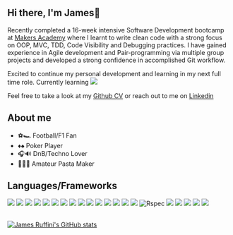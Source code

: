 ## Hi there, I'm James👋

Recently completed a 16-week intensive Software Development bootcamp at [Makers Academy](https://makers.tech/) where I learnt to write clean code with a strong focus on OOP, MVC, TDD, Code Visibility and Debugging practices. I have gained experience in Agile development and Pair-programming via multiple group projects and developed a strong confidence in accomplished Git workflow.

Excited to continue my personal development and learning in my next full time role. Currently learning <img src="https://img.shields.io/badge/react-%2320232a.svg?style=for-the-badge&logo=react&logoColor=%2361DAFB"/>

Feel free to take a look at my [Github CV](https://github.com/iniffur/cv) or reach out to me on [Linkedin](https://www.linkedin.com/in/james-ruffini-5281b016b/)

## About me 

- ⚽🏎️ Football/F1 Fan
- ♦️♠️ Poker Player
- 🎧🔊 DnB/Techno Lover
- 👨‍🍳🍝 Amateur Pasta Maker

## Languages/Frameworks

<div align="left">
  <img src="https://img.shields.io/badge/javascript-%23323330.svg?style=for-the-badge&logo=javascript&logoColor=%23F7DF1E"/>
  <img src="https://img.shields.io/badge/TypeScript-007ACC?style=for-the-badge&logo=typescript&logoColor=white"/>  
    <img src="https://img.shields.io/badge/node.js-6DA55F?style=for-the-badge&logo=node.js&logoColor=white"/> 
  <img src="https://img.shields.io/badge/express.js-%23404d59.svg?style=for-the-badge&logo=express&logoColor=%2361DAFB"/>
    <img src="https://img.shields.io/badge/Handlebars.js-f0772b?style=for-the-badge&logo=handlebarsdotjs&logoColor=black"/>
  <img src="https://img.shields.io/badge/ruby-%23CC342D.svg?style=for-the-badge&logo=ruby&logoColor=white"/>
  <img src="https://img.shields.io/badge/SQL-black?style=for-the-badge&logo=SQL&logoColor=white"/>
    <img src="https://img.shields.io/static/v1?style=for-the-badge&message=PostgreSQL&color=4169E1&logo=PostgreSQL&logoColor=FFFFFF&label="/>
  <img src="https://img.shields.io/badge/MongoDB-%234ea94b.svg?style=for-the-badge&logo=mongodb&logoColor=white"/>
    <img src="https://img.shields.io/badge/Mongoose-black?style=for-the-badge&logo=Mongoose&logoColor=white"/>
  <img src="https://img.shields.io/badge/html5-%23E34F26.svg?style=for-the-badge&logo=html5&logoColor=white"/>
    <img src="https://img.shields.io/static/v1?style=for-the-badge&message=Bootstrap&color=7952B3&logo=Bootstrap&logoColor=FFFFFF&label="/>
  <img src="https://img.shields.io/badge/css3-%231572B6.svg?style=for-the-badge&logo=css3&logoColor=white"/>
    <img src="https://img.shields.io/badge/-jest-%23C21325?style=for-the-badge&logo=jest&logoColor=white"/>
  <img src="https://img.shields.io/badge/-cypress-%23E5E5E5?style=for-the-badge&logo=cypress&logoColor=058a5e"/>
  <img src="https://img.shields.io/badge/RSpec-blue?style=for-the-badge&logo=Rspec&logoColor=white" alt="Rspec"/>
    <img src="https://img.shields.io/static/v1?style=for-the-badge&message=Ruby+Sinatra&color=000000&logo=Ruby+Sinatra&logoColor=FFFFFF&label="/>
    <img src="https://img.shields.io/static/v1?style=for-the-badge&message=Linux&color=222222&logo=Linux&logoColor=FCC624&label="/>
    <img src="https://img.shields.io/static/v1?style=for-the-badge&message=git&color=F05032&logo=git&logoColor=fff&label="/>
  <img src="https://img.shields.io/static/v1?style=for-the-badge&message=github&color=181717&logo=github&logoColor=fff&label="/>
  <img src="https://img.shields.io/static/v1?style=for-the-badge&message=Heroku&color=430098&logo=Heroku&logoColor=fff&label="/>
</div>

<br>

[![James Ruffini's GitHub stats](https://github-readme-stats.vercel.app/api?username=iniffur&theme=dark)](https://github.com/iniffur/github-readme-stats)
